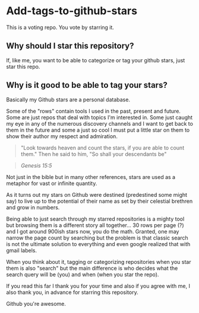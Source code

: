 # Add-tags-to-github-stars

This is a voting repo. You vote by starring it.

## Why should I star this repository?
If, like me, you want to be able to categorize or tag your github stars, just star this repo.

## Why is it good to be able to tag your stars?

Basically my Github stars are a personal database.

Some of the "rows" contain tools I used in the past, present and future. Some are just repos that deal with topics I'm interested in. Some just caught my eye in any of the numerous discovery channels and I want to get back to them in the future and some a just so cool I must put a little star on them to show their author my respect and admiration.

> "Look towards heaven and count the stars, if you are able to count them." Then he said to him, "So shall your descendants be"

> *Genesis 15:5*

Not just in the bible but in many other references, stars are used as a metaphor for vast or infinite quantity. 

As it turns out my stars on Github were destined (predestined some might say) to live up to the potential of their name as set by their celestial brethren and grow in numbers.

Being able to just search through my starred repositories is a mighty tool but browsing them is a different story all together... 30 rows per page (?) and I got around 900ish stars now, you do the math. Granted, one may narrow the page count by searching but the problem is that classic search is not the ultimate solution to everything and even google realized that with gmail labels.

When you think about it, tagging or categorizing repositories when you star them is also "search" but the main difference is who decides what the search query will be (you) and when (when you star the repo).

If you read this far I thank you for your time and also if you agree with me, I also thank you, in advance for starring this repository.

Github you're awesome.



